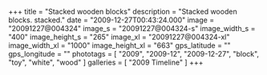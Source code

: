 +++
title = "Stacked wooden blocks"
description = "Stacked wooden blocks. stacked."
date = "2009-12-27T00:43:24.000"
image = "20091227@004324"
image_s = "20091227@004324-s"
image_width_s = "400"
image_height_s = "265"
image_xl = "20091227@004324-xl"
image_width_xl = "1000"
image_height_xl = "663"
gps_latitude = ""
gps_longitude = ""
phototags = [ "2009", "2009-12", "2009-12-27", "block", "toy", "white", "wood" ]
galleries = [ "2009 Timeline" ]
+++
